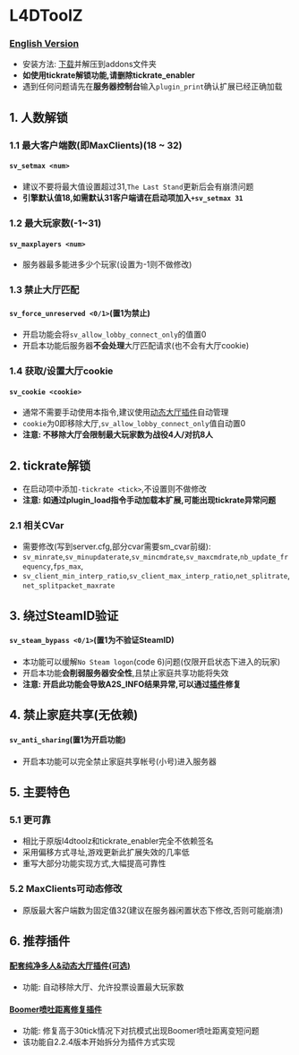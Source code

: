# L4DToolZ
### [English Version](https://github.com/lakwsh/l4dtoolz/blob/main/README_EN.md)
- 安装方法: [下载](https://github.com/lakwsh/l4dtoolz/actions/workflows/main.yml)并解压到addons文件夹
- **如使用tickrate解锁功能,请删除tickrate_enabler**
- 遇到任何问题请先在**服务器控制台**输入`plugin_print`确认扩展已经正确加载

## 1. 人数解锁
### 1.1 最大客户端数(即MaxClients)(18 ~ 32)
#### `sv_setmax <num>`
- 建议不要将最大值设置超过31,`The Last Stand`更新后会有崩溃问题
- **引擎默认值18,如需默认31客户端请在启动项加入`+sv_setmax 31`**
### 1.2 最大玩家数(-1~31)
#### `sv_maxplayers <num>`
- 服务器最多能进多少个玩家(设置为-1则不做修改)
### 1.3 禁止大厅匹配
#### `sv_force_unreserved <0/1>`(置1为禁止)
- 开启功能会将`sv_allow_lobby_connect_only`的值置0
- 开启本功能后服务器**不会处理**大厅匹配请求(也不会有大厅cookie)
### 1.4 获取/设置大厅cookie
#### `sv_cookie <cookie>`
- 通常不需要手动使用本指令,建议使用[动态大厅插件](https://github.com/lakwsh/l4d2_rmc)自动管理
- `cookie`为0即移除大厅,`sv_allow_lobby_connect_only`值自动置0
- **注意: 不移除大厅会限制最大玩家数为战役4人/对抗8人**

## 2. tickrate解锁
- 在启动项中添加`-tickrate <tick>`,不设置则不做修改
- **注意: 如通过plugin_load指令手动加载本扩展,可能出现tickrate异常问题**
### 2.1 相关CVar
- 需要修改(写到server.cfg,部分cvar需要sm_cvar前缀):
- `sv_minrate`,`sv_minupdaterate`,`sv_mincmdrate`,`sv_maxcmdrate`,`nb_update_frequency`,`fps_max`,
- `sv_client_min_interp_ratio`,`sv_client_max_interp_ratio`,`net_splitrate`,`net_splitpacket_maxrate`

## 3. 绕过SteamID验证
#### `sv_steam_bypass <0/1>`(置1为不验证SteamID)
- 本功能可以缓解`No Steam logon`(code 6)问题(仅限开启状态下进入的玩家)
- 开启本功能**会削弱服务器安全性**,且禁止家庭共享功能将失效
- **注意: 开启此功能会导致A2S_INFO结果异常,可以通过[插件](https://github.com/lakwsh/l4d2_vomit_fix)修复**

## 4. 禁止家庭共享(无依赖)
#### `sv_anti_sharing`(置1为开启功能)
- 开启本功能可以完全禁止家庭共享帐号(小号)进入服务器

## 5. 主要特色
### 5.1 更可靠
- 相比于原版l4dtoolz和tickrate_enabler完全不依赖签名
- 采用偏移方式寻址,游戏更新此扩展失效的几率低
- 重写大部分功能实现方式,大幅提高可靠性
### 5.2 MaxClients可动态修改
- 原版最大客户端数为固定值32(建议在服务器闲置状态下修改,否则可能崩溃)

## 6. 推荐插件
#### [配套纯净多人&动态大厅插件(可选)](https://github.com/lakwsh/l4d2_rmc)
- 功能: 自动移除大厅、允许投票设置最大玩家数
#### [Boomer喷吐距离修复插件](https://github.com/lakwsh/l4d2_vomit_fix)
- 功能: 修复高于30tick情况下对抗模式出现Boomer喷吐距离变短问题
- 该功能自2.2.4版本开始拆分为插件方式实现
